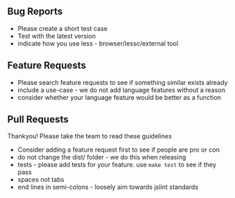 ## Bug Reports

 - Please create a short test case
 - Test with the latest version
 - indicate how you use less - browser/lessc/external tool

## Feature Requests

 - Please search feature requests to see if something similar exists already
 - include a use-case - we do not add language features without a reason
 - consider whether your language feature would be better as a function

## Pull Requests

Thankyou! Please take the team to read these guidelines

 - Consider adding a feature request first to see if people are pro or con
 - do not change the dist/ folder - we do this when releasing
 - tests - please add tests for your feature. use `make test` to see if they pass
 - spaces not tabs
 - end lines in semi-colons - loosely aim towards jslint standards
